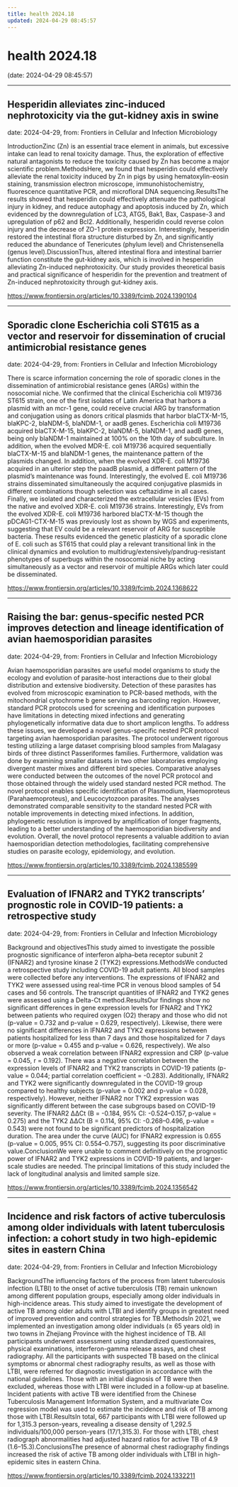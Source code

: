 ```yaml
---
title: health 2024.18
updated: 2024-04-29 08:45:57
---
```


# health 2024.18

(date: 2024-04-29 08:45:57)

---

## Hesperidin alleviates zinc-induced nephrotoxicity via the gut-kidney axis in swine

date: 2024-04-29, from: Frontiers in Cellular and Infection Microbiology

IntroductionZinc (Zn) is an essential trace element in animals, but excessive intake can lead to renal toxicity damage. Thus, the exploration of effective natural antagonists to reduce the toxicity caused by Zn has become a major scientific problem.MethodsHere, we found that hesperidin could effectively alleviate the renal toxicity induced by Zn in pigs by using hematoxylin-eosin staining, transmission electron microscope, immunohistochemistry, fluorescence quantitative PCR, and microfloral DNA sequencing.ResultsThe results showed that hesperidin could effectively attenuate the pathological injury in kidney, and reduce autophagy and apoptosis induced by Zn, which evidenced by the downregulation of LC3, ATG5, Bak1, Bax, Caspase-3 and upregulation of p62 and Bcl2. Additionally, hesperidin could reverse colon injury and the decrease of ZO-1 protein expression. Interestingly, hesperidin restored the intestinal flora structure disturbed by Zn, and significantly reduced the abundance of Tenericutes (phylum level) and Christensenella (genus level).DiscussionThus, altered intestinal flora and intestinal barrier function constitute the gut-kidney axis, which is involved in hesperidin alleviating Zn-induced nephrotoxicity. Our study provides theoretical basis and practical significance of hesperidin for the prevention and treatment of Zn-induced nephrotoxicity through gut-kidney axis. 

<https://www.frontiersin.org/articles/10.3389/fcimb.2024.1390104>

---

## Sporadic clone Escherichia coli ST615 as a vector and reservoir for dissemination of crucial antimicrobial resistance genes

date: 2024-04-29, from: Frontiers in Cellular and Infection Microbiology

There is scarce information concerning the role of sporadic clones in the dissemination of antimicrobial resistance genes (ARGs) within the nosocomial niche. We confirmed that the clinical Escherichia coli M19736 ST615 strain, one of the first isolates of Latin America that harbors a plasmid with an mcr-1 gene, could receive crucial ARG by transformation and conjugation using as donors critical plasmids that harbor blaCTX-M-15, blaKPC-2, blaNDM-5, blaNDM-1, or aadB genes. Escherichia coli M19736 acquired blaCTX-M-15, blaKPC-2, blaNDM-5, blaNDM-1, and aadB genes, being only blaNDM-1 maintained at 100% on the 10th day of subculture. In addition, when the evolved MDR-E. coli M19736 acquired sequentially blaCTX-M-15 and blaNDM-1 genes, the maintenance pattern of the plasmids changed. In addition, when the evolved XDR-E. coli M19736 acquired in an ulterior step the paadB plasmid, a different pattern of the plasmid’s maintenance was found. Interestingly, the evolved E. coli M19736 strains disseminated simultaneously the acquired conjugative plasmids in different combinations though selection was ceftazidime in all cases. Finally, we isolated and characterized the extracellular vesicles (EVs) from the native and evolved XDR-E. coli M19736 strains. Interestingly, EVs from the evolved XDR-E. coli M19736 harbored blaCTX-M-15 though the pDCAG1-CTX-M-15 was previously lost as shown by WGS and experiments, suggesting that EV could be a relevant reservoir of ARG for susceptible bacteria. These results evidenced the genetic plasticity of a sporadic clone of E. coli such as ST615 that could play a relevant transitional link in the clinical dynamics and evolution to multidrug/extensively/pandrug-resistant phenotypes of superbugs within the nosocomial niche by acting simultaneously as a vector and reservoir of multiple ARGs which later could be disseminated. 

<https://www.frontiersin.org/articles/10.3389/fcimb.2024.1368622>

---

## Raising the bar: genus-specific nested PCR improves detection and lineage identification of avian haemosporidian parasites

date: 2024-04-29, from: Frontiers in Cellular and Infection Microbiology

Avian haemosporidian parasites are useful model organisms to study the ecology and evolution of parasite-host interactions due to their global distribution and extensive biodiversity. Detection of these parasites has evolved from microscopic examination to PCR-based methods, with the mitochondrial cytochrome b gene serving as barcoding region. However, standard PCR protocols used for screening and identification purposes have limitations in detecting mixed infections and generating phylogenetically informative data due to short amplicon lengths. To address these issues, we developed a novel genus-specific nested PCR protocol targeting avian haemosporidian parasites. The protocol underwent rigorous testing utilizing a large dataset comprising blood samples from Malagasy birds of three distinct Passeriformes families. Furthermore, validation was done by examining smaller datasets in two other laboratories employing divergent master mixes and different bird species. Comparative analyses were conducted between the outcomes of the novel PCR protocol and those obtained through the widely used standard nested PCR method. The novel protocol enables specific identification of Plasmodium, Haemoproteus (Parahaemoproteus), and Leucocytozoon parasites. The analyses demonstrated comparable sensitivity to the standard nested PCR with notable improvements in detecting mixed infections. In addition, phylogenetic resolution is improved by amplification of longer fragments, leading to a better understanding of the haemosporidian biodiversity and evolution. Overall, the novel protocol represents a valuable addition to avian haemosporidian detection methodologies, facilitating comprehensive studies on parasite ecology, epidemiology, and evolution. 

<https://www.frontiersin.org/articles/10.3389/fcimb.2024.1385599>

---

## Evaluation of IFNAR2 and TYK2 transcripts’ prognostic role in COVID-19 patients: a retrospective study

date: 2024-04-29, from: Frontiers in Cellular and Infection Microbiology

Background and objectivesThis study aimed to investigate the possible prognostic significance of interferon alpha–beta receptor subunit 2 (IFNAR2) and tyrosine kinase 2 (TYK2) expressions.MethodsWe conducted a retrospective study including COVID-19 adult patients. All blood samples were collected before any interventions. The expressions of IFNAR2 and TYK2 were assessed using real-time PCR in venous blood samples of 54 cases and 56 controls. The transcript quantities of IFNAR2 and TYK2 genes were assessed using a Delta-Ct method.ResultsOur findings show no significant differences in gene expression levels for IFNAR2 and TYK2 between patients who required oxygen (O2) therapy and those who did not (p-value = 0.732 and p-value = 0.629, respectively). Likewise, there were no significant differences in IFNAR2 and TYK2 expressions between patients hospitalized for less than 7 days and those hospitalized for 7 days or more (p-value = 0.455 and p-value = 0.626, respectively). We also observed a weak correlation between IFNAR2 expression and CRP (p-value = 0.045, r = 0.192). There was a negative correlation between the expression levels of IFNAR2 and TYK2 transcripts in COVID-19 patients (p-value = 0.044; partial correlation coefficient = -0.283). Additionally, IFNAR2 and TYK2 were significantly downregulated in the COVID-19 group compared to healthy subjects (p-value = 0.002 and p-value = 0.028, respectively). However, neither IFNAR2 nor TYK2 expression was significantly different between the case subgroups based on COVID-19 severity. The IFNAR2 ΔΔCt (B = -0.184, 95% CI: -0.524–0.157, p-value = 0.275) and the TYK2 ΔΔCt (B = 0.114, 95% CI: -0.268–0.496, p-value = 0.543) were not found to be significant predictors of hospitalization duration. The area under the curve (AUC) for IFNAR2 expression is 0.655 (p-value = 0.005, 95% CI: 0.554–0.757), suggesting its poor discriminative value.ConclusionWe were unable to comment definitively on the prognostic power of IFNAR2 and TYK2 expressions in COVID-19 patients, and larger-scale studies are needed. The principal limitations of this study included the lack of longitudinal analysis and limited sample size. 

<https://www.frontiersin.org/articles/10.3389/fcimb.2024.1356542>

---

## Incidence and risk factors of active tuberculosis among older individuals with latent tuberculosis infection: a cohort study in two high-epidemic sites in eastern China

date: 2024-04-29, from: Frontiers in Cellular and Infection Microbiology

BackgroundThe influencing factors of the process from latent tuberculosis infection (LTBI) to the onset of active tuberculosis (TB) remain unknown among different population groups, especially among older individuals in high-incidence areas. This study aimed to investigate the development of active TB among older adults with LTBI and identify groups in greatest need of improved prevention and control strategies for TB.MethodsIn 2021, we implemented an investigation among older individuals (≥ 65 years old) in two towns in Zhejiang Province with the highest incidence of TB. All participants underwent assessment using standardized questionnaires, physical examinations, interferon-gamma release assays, and chest radiography. All the participants with suspected TB based on the clinical symptoms or abnormal chest radiography results, as well as those with LTBI, were referred for diagnostic investigation in accordance with the national guidelines. Those with an initial diagnosis of TB were then excluded, whereas those with LTBI were included in a follow-up at baseline. Incident patients with active TB were identified from the Chinese Tuberculosis Management Information System, and a multivariate Cox regression model was used to estimate the incidence and risk of TB among those with LTBI.ResultsIn total, 667 participants with LTBI were followed up for 1,315.3 person-years, revealing a disease density of 1,292.5 individuals/100,000 person-years (17/1,315.3). For those with LTBI, chest radiograph abnormalities had adjusted hazard ratios for active TB of 4.9 (1.6–15.3).ConclusionsThe presence of abnormal chest radiography findings increased the risk of active TB among older individuals with LTBI in high-epidemic sites in eastern China. 

<https://www.frontiersin.org/articles/10.3389/fcimb.2024.1332211>

